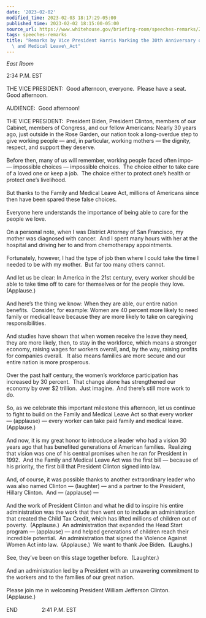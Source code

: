 ```yaml
---
date: '2023-02-02'
modified_time: 2023-02-03 18:17:29-05:00
published_time: 2023-02-02 18:15:00-05:00
source_url: https://www.whitehouse.gov/briefing-room/speeches-remarks/2023/02/02/remarks-by-vice-president-harris-marking-the-30th-anniversary-of-the-family-and-medical-leave-act/
tags: speeches-remarks
title: "Remarks by Vice President Harris Marking the 30th Anniversary of The Family\
  \ and Medical Leave\_Act"
---
```

 
*East Room*

2:34 P.M. EST  
   
THE VICE PRESIDENT:  Good afternoon, everyone.  Please have a seat. 
Good afternoon.   
   
AUDIENCE:  Good afternoon!  
   
THE VICE PRESIDENT:  President Biden, President Clinton, members of our
Cabinet, members of Congress, and our fellow Americans: Nearly 30 years
ago, just outside in the Rose Garden, our nation took a long-overdue
step to give working people — and, in particular, working mothers — the
dignity, respect, and support they deserve.   
   
Before then, many of us will remember, working people faced often impo-
— impossible choices — impossible choices.  The choice either to take
care of a loved one or keep a job.  The choice either to protect one’s
health or protect one’s livelihood.   
   
But thanks to the Family and Medical Leave Act, millions of Americans
since then have been spared these false choices.   
   
Everyone here understands the importance of being able to care for the
people we love.   
   
On a personal note, when I was District Attorney of San Francisco, my
mother was diagnosed with cancer.  And I spent many hours with her at
the hospital and driving her to and from chemotherapy appointments.   
   
Fortunately, however, I had the type of job then where I could take the
time I needed to be with my mother.  But far too many others cannot.   
   
And let us be clear: In America in the 21st century, every worker should
be able to take time off to care for themselves or for the people they
love.  (Applause.)  
   
And here’s the thing we know: When they are able, our entire nation
benefits.  Consider, for example: Women are 40 percent more likely to
need family or medical leave because they are more likely to take on
caregiving responsibilities.   
   
And studies have shown that when women receive the leave they need, they
are more likely, then, to stay in the workforce, which means a stronger
economy, raising wages for workers overall, and, by the way, raising
profits for companies overall.   It also means families are more secure
and our entire nation is more prosperous.   
   
Over the past half century, the women’s workforce participation has
increased by 30 percent.  That change alone has strengthened our economy
by over $2 trillion.  Just imagine.  And there’s still more work to
do.   
   
So, as we celebrate this important milestone this afternoon, let us
continue to fight to build on the Family and Medical Leave Act so that
every worker — (applause) — every worker can take paid family and
medical leave.  (Applause.)  
   
And now, it is my great honor to introduce a leader who had a vision 30
years ago that has benefited generations of American families. 
Realizing that vision was one of his central promises when he ran for
President in 1992.  And the Family and Medical Leave Act was the first
bill — because of his priority, the first bill that President Clinton
signed into law.   
   
And, of course, it was possible thanks to another extraordinary leader
who was also named Clinton — (laughter) — and a partner to the
President, Hillary Clinton.  And — (applause) —  
   
And the work of President Clinton and what he did to inspire his entire
administration was the work that then went on to include an
administration that created the Child Tax Credit, which has lifted
millions of children out of poverty.  (Applause.)  An administration
that expanded the Head Start program — (applause) — and helped
generations of children reach their incredible potential.  An
administration that signed the Violence Against Women Act into law. 
(Applause.)  We want to thank Joe Biden.  (Laughs.)   
   
See, they’ve been on this stage together before.  (Laughter.)  
   
And an administration led by a President with an unwavering commitment
to the workers and to the families of our great nation.   
   
Please join me in welcoming President William Jefferson Clinton. 
(Applause.)  
   
END                2:41 P.M. EST  
  
